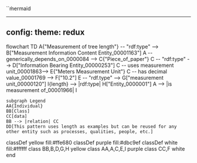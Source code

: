 ``m̀ermaid

---
config:
  theme: redux
---
flowchart TD
    A{"Measurement of tree length"} -- "rdf:type" --> B["Measurement Information Content Entity_00001163"]
    A -- generically_depends_on_0000084 --> C{"Piece_of_paper"}
    C -- "rdf:type" --> D["Information Bearing Entity_00000253"]
    C -- uses measurement unit_00001863--> E{"Meters Measurement Unit"}
    C -- has decimal value_00001769 --> F["10.2"]
    E -- "rdf.type" --> G["measurement unit_00000120"]
    I{length} --> |rdf:type| H["Entity_0000001"]
    A --> |is measurement of_00001966| I

    subgraph Legend
    AA{Individual}
    BB[Class]
    CC[data]
    BB --> |relation| CC
    DD[This pattern uses length as examples but can be reused for any other entity such as processes, qualities, people, etc.] 

     
classDef yellow fill:#ffe680
classDef purple fill:#dbc9ef
classDef white fill:#ffffff
class BB,B,D,G,H yellow
class AA,A,C,E,I purple
class CC,F white
end
